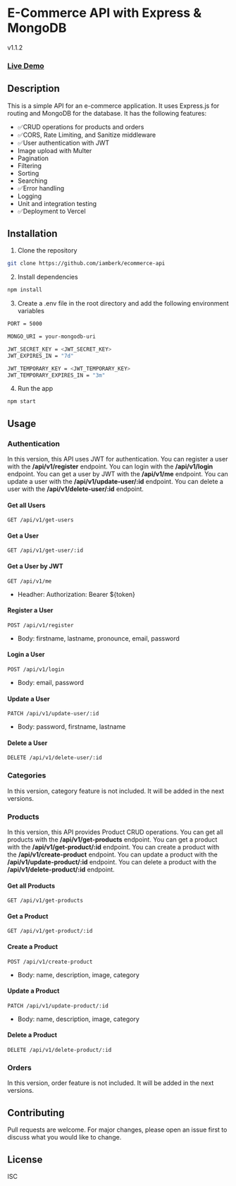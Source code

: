 # E-Commerce API with Express & MongoDB

v1.1.2

### [Live Demo](https://ecommerce-api-berk.herokuapp.com/)

## Description

This is a simple API for an e-commerce application. It uses Express.js for routing and MongoDB for the database. It has the following features:
- ✅CRUD operations for products and orders
- ✅CORS, Rate Limiting, and Sanitize middleware
- ✅User authentication with JWT
- Image upload with Multer 
- Pagination
- Filtering
- Sorting
- Searching
- ✅Error handling
- Logging
- Unit and integration testing 
- ✅Deployment to Vercel

## Installation

1. Clone the repository

```bash
git clone https://github.com/iamberk/ecommerce-api
```

2. Install dependencies

```bash
npm install
```

3. Create a .env file in the root directory and add the following environment variables

```bash
PORT = 5000

MONGO_URI = your-mongodb-uri

JWT_SECRET_KEY = <JWT_SECRET_KEY>
JWT_EXPIRES_IN = "7d"

JWT_TEMPORARY_KEY = <JWT_TEMPORARY_KEY>
JWT_TEMPORARY_EXPIRES_IN = "3m"
```

4. Run the app

```bash
npm start
```

## Usage

### Authentication

In this version, this API uses JWT for authentication. You can register a user with the **/api/v1/register** endpoint. You can login with the **/api/v1/login** endpoint. You can get a user by JWT with the **/api/v1/me** endpoint. You can update a user with the **/api/v1/update-user/:id** endpoint. You can delete a user with the **/api/v1/delete-user/:id** endpoint.

#### Get all Users

```http
GET /api/v1/get-users
```

#### Get a User

```http
GET /api/v1/get-user/:id
```

#### Get a User by JWT

```http
GET /api/v1/me
```

- Headher: Authorization: Bearer ${token}

#### Register a User

```http
POST /api/v1/register
```

- Body: firstname, lastname, pronounce, email, password

#### Login a User

```http
POST /api/v1/login
```

- Body: email, password

#### Update a User

```http
PATCH /api/v1/update-user/:id
```
- Body: password, firstname, lastname

#### Delete a User

```http
DELETE /api/v1/delete-user/:id
```

### Categories

In this version, category feature is not included. It will be added in the next versions.

### Products

In this version, this API provides Product CRUD operations. You can get all products with the **/api/v1/get-products** endpoint. You can get a product with the **/api/v1/get-product/:id** endpoint. You can create a product with the **/api/v1/create-product** endpoint. You can update a product with the **/api/v1/update-product/:id** endpoint. You can delete a product with the **/api/v1/delete-product/:id** endpoint.

#### Get all Products

```http
GET /api/v1/get-products
```

#### Get a Product

```http
GET /api/v1/get-product/:id
```

#### Create a Product

```http
POST /api/v1/create-product
```
- Body: name, description, image, category

#### Update a Product

```http
PATCH /api/v1/update-product/:id
```
- Body: name, description, image, category

#### Delete a Product

```http
DELETE /api/v1/delete-product/:id
```

### Orders

In this version, order feature is not included. It will be added in the next versions.

## Contributing

Pull requests are welcome. For major changes, please open an issue first to discuss what you would like to change.

## License

ISC